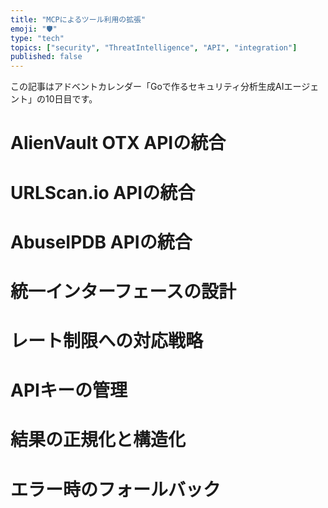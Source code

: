 ```yaml
---
title: "MCPによるツール利用の拡張"
emoji: "🛡️"
type: "tech"
topics: ["security", "ThreatIntelligence", "API", "integration"]
published: false
---
```


この記事はアドベントカレンダー「Goで作るセキュリティ分析生成AIエージェント」の10日目です。

# AlienVault OTX APIの統合

# URLScan.io APIの統合

# AbuseIPDB APIの統合

# 統一インターフェースの設計

# レート制限への対応戦略

# APIキーの管理

# 結果の正規化と構造化

# エラー時のフォールバック

